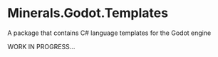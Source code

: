 # Minerals.Godot.Templates

A package that contains C# language templates for the Godot engine

WORK IN PROGRESS...
